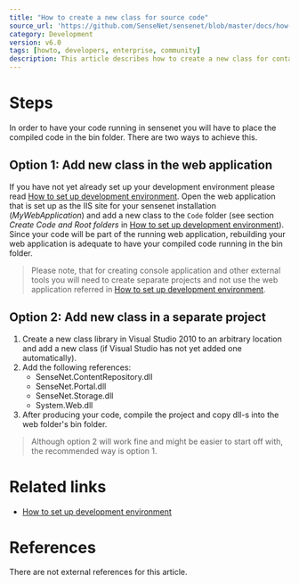 ```yaml
---
title: "How to create a new class for source code"
source_url: 'https://github.com/SenseNet/sensenet/blob/master/docs/how-to-create-a-new-class-for-source-code.md'
category: Development
version: v6.0
tags: [howto, developers, enterprise, community]
description: This article describes how to create a new class for containing custom source code.
---
```

# Steps
In order to have your code running in sensenet you will have to place the compiled code in the bin folder. There are two ways to achieve this.

## Option 1: Add new class in the web application
If you have not yet already set up your development environment please read [How to set up development environment](how-to-set-up-development-environment.md). Open the web application that is set up as the IIS site for your sensenet installation (_MyWebApplication_) and add a new class to the `Code` folder (see section _Create Code and Root folders_ in [How to set up development environment](how-to-set-up-development-environment.md)). Since your code will be part of the running web application, rebuilding your web application is adequate to have your compiled code running in the bin folder.

> Please note, that for creating console application and other external tools you will need to create separate projects and not use the web application referred in [How to set up development environment](how-to-set-up-development-environment.md).

## Option 2: Add new class in a separate project
1. Create a new class library in Visual Studio 2010 to an arbitrary location and add a new class (if Visual Studio has not yet added one automatically). 
2. Add the following references: 
    * SenseNet.ContentRepository.dll
    * SenseNet.Portal.dll
    * SenseNet.Storage.dll
    * System.Web.dll
3. After producing your code, compile the project and copy dll-s into the web folder's bin folder.
> Although option 2 will work fine and might be easier to start off with, the recommended way is option 1.

# Related links
* [How to set up development environment](how-to-set-up-development-environment.md)

# References
There are not external references for this article.
